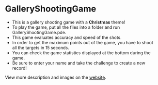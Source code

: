 # GalleryShootingGame
- This is a gallery shooting game with a **Christmas** theme!
- To play the game, put all the files into a folder and run GalleryShootingGame.pde.
- This game evaluates accuracy and speed of the shots.
- In order to get the maximum points out of the game, you have to shoot all the targets in 15 seconds.
- You can check the game statistics displayed at the bottom during the game.
- Be sure to enter your name and take the challenge to create a new record!

View more description and images on the [website](https://graziosog.github.io/gallery-shooting-game.html).

